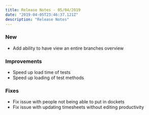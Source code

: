 ```yaml
---
title: Release Notes - 05/04/2019
date: "2019-04-05T23:46:37.121Z"
description: "Release Notes"
---
```


### New

- Add ability to have view an entire branches overview

### Improvements

- Speed up load time of tests
- Speed up loading of test methods

### Fixes

- Fix issue with people not being able to put in dockets
- Fix issue with updating timesheets without editing productivity
